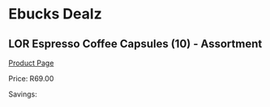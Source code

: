 
# Ebucks Dealz
## LOR Espresso Coffee Capsules (10) - Assortment
[Product Page](https://www.ebucks.com/web/shop/productSelected.do?prodId=911994757&catId=908607666)

Price: R69.00

Savings: 


	